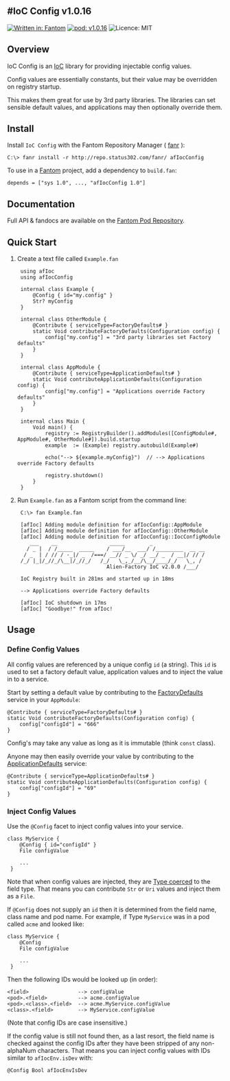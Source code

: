 #IoC Config v1.0.16
---
[![Written in: Fantom](http://img.shields.io/badge/written%20in-Fantom-lightgray.svg)](http://fantom.org/)
[![pod: v1.0.16](http://img.shields.io/badge/pod-v1.0.16-yellow.svg)](http://www.fantomfactory.org/pods/afIocConfig)
![Licence: MIT](http://img.shields.io/badge/licence-MIT-blue.svg)

## Overview

IoC Config is an [IoC](http://pods.fantomfactory.org/pods/afIoc) library for providing injectable config values.

Config values are essentially constants, but their value may be overridden on registry startup.

This makes them great for use by 3rd party libraries. The libraries can set sensible default values, and applications may then optionally override them.

## Install

Install `IoC Config` with the Fantom Repository Manager ( [fanr](http://fantom.org/doc/docFanr/Tool.html#install) ):

    C:\> fanr install -r http://repo.status302.com/fanr/ afIocConfig

To use in a [Fantom](http://fantom.org/) project, add a dependency to `build.fan`:

    depends = ["sys 1.0", ..., "afIocConfig 1.0"]

## Documentation

Full API & fandocs are available on the [Fantom Pod Repository](http://pods.fantomfactory.org/pods/afIocConfig/).

## Quick Start

1. Create a text file called `Example.fan`

        using afIoc
        using afIocConfig
        
        internal class Example {
            @Config { id="my.config" }
            Str? myConfig
        }
        
        internal class OtherModule {
            @Contribute { serviceType=FactoryDefaults# }
            static Void contributeFactoryDefaults(Configuration config) {
                config["my.config"] = "3rd party libraries set Factory defaults"
            }
        }
        
        internal class AppModule {
            @Contribute { serviceType=ApplicationDefaults# }
            static Void contributeApplicationDefaults(Configuration config) {
                config["my.config"] = "Applications override Factory defaults"
            }
        }
        
        internal class Main {
            Void main() {
                registry := RegistryBuilder().addModules([ConfigModule#, AppModule#, OtherModule#]).build.startup
                example  := (Example) registry.autobuild(Example#)
        
                echo("--> ${example.myConfig}")  // --> Applications override Factory defaults
        
                registry.shutdown()
            }
        }


2. Run `Example.fan` as a Fantom script from the command line:

        C:\> fan Example.fan
        
        [afIoc] Adding module definition for afIocConfig::AppModule
        [afIoc] Adding module definition for afIocConfig::OtherModule
        [afIoc] Adding module definition for afIocConfig::IocConfigModule
           ___    __                 _____        _
          / _ |  / /_____  _____    / ___/__  ___/ /_________  __ __
         / _  | / // / -_|/ _  /===/ __// _ \/ _/ __/ _  / __|/ // /
        /_/ |_|/_//_/\__|/_//_/   /_/   \_,_/__/\__/____/_/   \_, /
                                    Alien-Factory IoC v2.0.0 /___/
        
        IoC Registry built in 281ms and started up in 18ms
        
        --> Applications override Factory defaults
        
        [afIoc] IoC shutdown in 17ms
        [afIoc] "Goodbye!" from afIoc!



## Usage

### Define Config Values

All config values are referenced by a unique config `id` (a string). This `id` is used to set a factory default value, application values and to inject the value in to a service.

Start by setting a default value by contributing to the [FactoryDefaults](http://pods.fantomfactory.org/pods/afIocConfig/api/FactoryDefaults) service in your `AppModule`:

    @Contribute { serviceType=FactoryDefaults# }
    static Void contributeFactoryDefaults(Configuration config) {
        config["configId"] = "666"
    }

Config's may take any value as long as it is immutable (think `const` class).

Anyone may then easily override your value by contributing to the [ApplicationDefaults](http://pods.fantomfactory.org/pods/afIocConfig/api/ApplicationDefaults) service:

    @Contribute { serviceType=ApplicationDefaults# }
    static Void contributeApplicationDefaults(Configuration config) {
        config["configId"] = "69"
    }

### Inject Config Values

Use the `@Config` facet to inject config values into your service.

    class MyService {
        @Config { id="configId" }
        File configValue
    
        ...
     }

Note that when config values are injected, they are [Type coerced](http://pods.fantomfactory.org/pods/afBeanUtils/api/TypeCoercer) to the field type. That means you can contribute `Str` or `Uri` values and inject them as a `File`.

If `@Config` does not supply an `id` then it is determined from the field name, class name and pod name. For example, if Type `MyService` was in a pod called `acme` and looked like:

    class MyService {
        @Config
        File configValue
    
        ...
     }

Then the following IDs would be looked up (in order):

    <field>                --> configValue
    <pod>.<field>          --> acme.configValue
    <pod>.<class>.<field>  --> acme.MyService.configValue
    <class>.<field>        --> MyService.configValue

(Note that config IDs are case insensitive.)

If the config value is still not found then, as a last resort, the field name is checked against the config IDs after they have been stripped of any non-alphaNum characters. That means you can inject config values with IDs similar to `afIocEnv.isDev` with:

    @Config Bool afIocEnvIsDev

